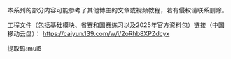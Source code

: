 本系列的部分内容可能参考了其他博主的文章或视频教程，若有侵权请联系删除。


工程文件（包括基础模块、省赛和国赛练习以及2025年官方资料包）链接（中国移动云盘）：
https://caiyun.139.com/w/i/2oRhb8XPZdcyx

提取码:mui5


